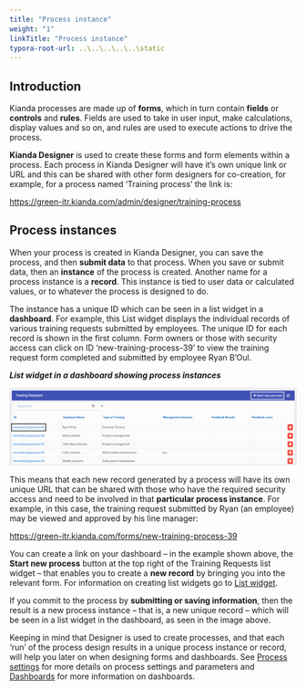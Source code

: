 ```yaml
---
title: "Process instance"
weight: "1"
linkTitle: "Process instance"
typora-root-url: ..\..\..\..\..\static
---
```


## Introduction

Kianda processes are made up of **forms**, which in turn contain **fields** or **controls** and **rules**. Fields are used to take in user input, make calculations, display values and so on, and rules are used to execute actions to drive the process.

**Kianda Designer** is used to create these forms and form elements within a process. Each process in Kianda Designer will have it’s own unique link or URL and this can be shared with other form designers for co-creation, for example, for a process named ‘Training process’ the link is:

https://green-itr.kianda.com/admin/designer/training-process



## Process instances

When your process is created in Kianda Designer, you can save the process, and then **submit data** to that process. When you save or submit data, then an **instance** of the process is created. Another name for a process instance is a **record**. This instance is tied to user data or calculated values, or to whatever the process is designed to do.

The instance has a unique ID which can be seen in a list widget in a **dashboard**. For example, this List widget displays the individual records of various training requests submitted by employees. The unique ID for each record is shown in the first column. Form owners or those with security access can click on ID ‘new-training-process-39’ to view the training request form completed and submitted by employee Ryan B’Oul.

***List widget in a dashboard showing process instances***

![Process instance example](/images/processinstance)

This means that each new record generated by a process will have its own unique URL that can be shared with those who have the required security access and need to be involved in that **particular process instance**. For example, in this case, the training request submitted by Ryan (an employee) may be viewed and approved by his line manager:

https://green-itr.kianda.com/forms/new-training-process-39

You can create a link on your dashboard – in the example shown above, the **Start new process** button at the top right of the Training Requests list widget – that enables you to create a **new record** by bringing you into the relevant form. For information on creating list widgets go to [List widget](docs/platform/pages/list/).

If you commit to the process by **submitting or saving information**, then the result is a new process instance – that is, a new unique record – which will be seen in a list widget in the dashboard, as seen in the image above.

Keeping in mind that Designer is used to create processes, and that each ‘run’ of the process design results in a unique process instance or record, will help you later on when designing forms and dashboards. See [Process settings](/docs/platform/application-designer/process/settings/) for more details on process settings and parameters and [Dashboards](/docs/platform/pages/) for more information on dashboards.

